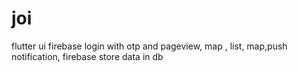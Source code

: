 # joi
flutter ui firebase login with otp and  pageview, map , list, map,push  notification, firebase store data in db
